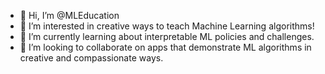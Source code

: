 - 👋 Hi, I’m @MLEducation
- 👀 I’m interested in creative ways to teach Machine Learning algorithms!
- 🌱 I’m currently learning about interpretable ML policies and challenges.
- 💞️ I’m looking to collaborate on apps that demonstrate ML algorithms in creative and compassionate ways.

<!---
MLEducation/MLEducation is a ✨ special ✨ repository because its `README.md` (this file) appears on your GitHub profile.
You can click the Preview link to take a look at your changes.
--->

